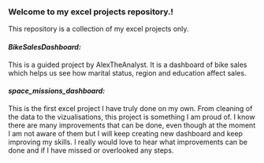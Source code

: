 ### Welcome to my excel projects repository.!
This repository is a collection of my excel projects only.

#### ***BikeSalesDashboard:***
This is a guided project by AlexTheAnalyst. It is a dashboard of bike sales which helps us see how marital status, region and education affect sales.

#### ***space_missions_dashboard:***
This is the first excel project I have truly done on my own. From cleaning of the data to the vizualisations, this project is something I am proud of.
I know there are many improvements that can be done, even though at the moment I am not aware of them but I will keep creating new dashboard and keep improving my skills.
I really would love to hear what improvements can be done and if I have missed or overlooked any steps.

